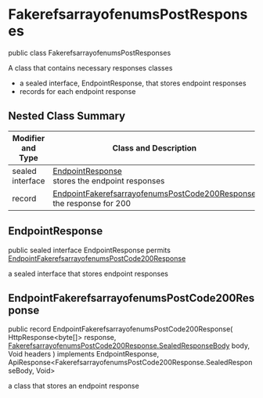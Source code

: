 # FakerefsarrayofenumsPostResponses

public class FakerefsarrayofenumsPostResponses

A class that contains necessary responses classes
- a sealed interface, EndpointResponse, that stores endpoint responses
- records for each endpoint response

## Nested Class Summary
| Modifier and Type | Class and Description |
| ----------------- | --------------------- |
| sealed interface | [EndpointResponse](#endpointresponse)<br> stores the endpoint responses |
| record | [EndpointFakerefsarrayofenumsPostCode200Response](#endpointfakerefsarrayofenumspostcode200response)<br> the response for 200 |

## EndpointResponse
public sealed interface EndpointResponse permits<br>
[EndpointFakerefsarrayofenumsPostCode200Response](#endpointfakerefsarrayofenumspostcode200response)

a sealed interface that stores endpoint responses

## EndpointFakerefsarrayofenumsPostCode200Response
public record EndpointFakerefsarrayofenumsPostCode200Response(
    HttpResponse<byte[]> response,
    [FakerefsarrayofenumsPostCode200Response.SealedResponseBody](../../../paths/fakerefsarrayofenums/post/responses/FakerefsarrayofenumsPostCode200Response.md#sealedresponsebody) body,
    Void headers
) implements EndpointResponse, ApiResponse<FakerefsarrayofenumsPostCode200Response.SealedResponseBody, Void><br>

a class that stores an endpoint response

